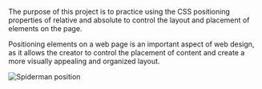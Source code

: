 The purpose of this project is to practice using the CSS positioning properties of relative and absolute to control the layout and placement of elements on the page.

Positioning elements on a web page is an important aspect of web design, as it allows the creator to control the placement of content and create a more visually appealing and organized layout.

![Spiderman position](https://user-images.githubusercontent.com/103970504/227196373-44af99ec-39b6-4f8a-aa79-7f78dfe4229e.png)
